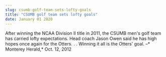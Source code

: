 ```yaml
---
slug: csumb-golf-team-sets-lofty-goals
title: "CSUMB golf team sets lofty goals"
date: January 01 2020
---
```


<p>After winning the NCAA Division II title in 2011, the CSUMB men's golf team has carried lofty expectations. Head coach Jason Owen said he has high hopes once again for the Otters. . . Winning it all is the Otters' goal. –* Monterey Herald,* Oct. 12, 2012
</p>
